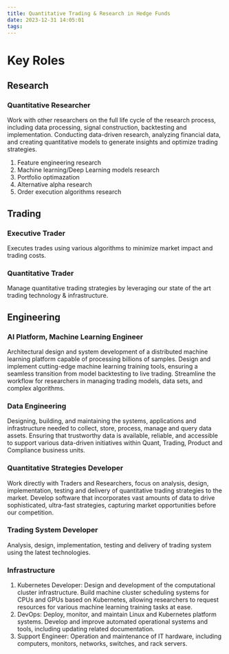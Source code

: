 ```yaml
---
title: Quantitative Trading & Research in Hedge Funds
date: 2023-12-31 14:05:01
tags:
---
```

# Key Roles

## **Research**

### Quantitative Researcher
Work with other researchers on the full life cycle of the research process, including data processing, signal construction, backtesting and implementation. Conducting data-driven research, analyzing financial data, and creating quantitative models to generate insights and optimize trading strategies. 
1. Feature engineering research
2. Machine learning/Deep Learning models research
3. Portfolio optimazation
4. Alternative alpha research
5. Order execution algorithms research

## **Trading**

### Executive Trader
Executes trades using various algorithms to minimize market impact and trading costs.
### Quantitative Trader
Manage quantitative trading strategies by leveraging our state of the art trading technology & infrastructure.

## **Engineering**

### AI Platform, Machine Learning Engineer
Architectural design and system development of a distributed machine learning platform capable of processing billions of samples. Design and implement cutting-edge machine learning training tools, ensuring a seamless transition from model backtesting to live trading. Streamline the workflow for researchers in managing trading models, data sets, and complex algorithms.

### Data Engineering
Designing, building, and maintaining the systems, applications and infrastructure needed to collect, store, process, manage and query data assets. Ensuring that trustworthy data is available, reliable, and accessible to support various data-driven initiatives within Quant, Trading, Product and Compliance business units.

### Quantitative Strategies Developer
Work directly with Traders and Researchers, focus on analysis, design, implementation, testing and delivery of quantitative trading strategies to the market. Develop software that incorporates vast amounts of data to drive sophisticated, ultra-fast strategies, capturing market opportunities before our competition. 

### Trading System Developer
Analysis, design, implementation, testing and delivery of trading system using the latest technologies. 

### Infrastructure
1. Kubernetes Developer: Design and development of the computational cluster infrastructure. Build machine cluster scheduling systems for CPUs and GPUs based on Kubernetes, allowing researchers to request resources for various machine learning training tasks at ease.
2. DevOps: Deploy, monitor, and maintain Linux and Kubernetes platform systems. Develop and improve automated operational systems and tools, including updating related documentation.
3. Support Engineer: Operation and maintenance of IT hardware, including computers, monitors, networks, switches, and rack servers.
